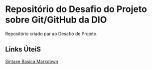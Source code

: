 # Repositório do Desafio do Projeto sobre Git/GitHub da DIO
Repositório criado par ao Desafio de Projeto.


## Links ÚteiS
[Sintaxe Basica Markdown](https://www.markdownguide.org/basic-syntax/)
